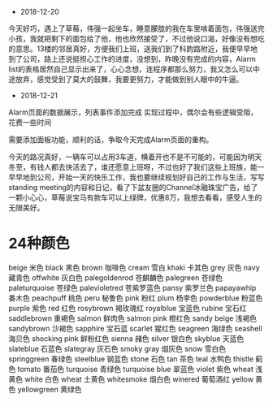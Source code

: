 * 2018-12-20

今天好巧，遇上了草莓，伟强一起坐车，睡意朦胧的我在车里啃着面包，伟强送完小孩，我就把剩下的面包给了他，他也欣然接受了，不过他说口渴，好像没有想吃的意思。13楼的邻居真好，方便我们上班，送我们到了科韵路附近，我便早早地到了公司，路上还说挺担心工作的进度，没想到，昨晚没有完成的内容，Alarm list的表格居然自己显示出来了，心心念想，连程序都那么努力，我又怎么可以中途放弃，感觉受到了莫大的鼓舞，我要更努力，才能做到别人眼中的牛逼。


* 2018-12-21

Alarm页面的数据展示，列表事件添加完成
实现过程中，偶尔会有些逻辑受阻，花费一些时间

需要添加面板功能，顺利的话，争取今天完成Alarm页面的重构。

今天的路况真好，一辆车可以占用3车道，横着开也不是不可能的，可能因为明天冬至，有钱人都去快活去了，谁还愿意上班呀，不过也好了我们这些上班族，能一早早地到公司，开始一天的快乐工作，我也要继续规划好自己的工作与生活，写写standing meeting的内容和日记，看了下盆友圈的Channel冰融珠宝广告，给了一颗小心心，草莓说宝马有款车可以上绿牌，优惠8万，我想去看看，感受人生的无限美好。


# 24种颜色

beige 米色
black 黑色
brown 咖啡色
cream 雪白
khaki 卡其色
grey 灰色
navy 藏青色
offwhite 灰白色
palegoldenrod 苍麒麟色
palegreen 苍绿色
paleturquoise 苍绿色
palevioletred 苍紫罗蓝色
pansy 紫罗兰色
papayawhip 番木色
peachpuff 桃色
peru 秘鲁色
pink 粉红
plum 杨李色
powderblue 粉蓝色
purple 紫色
red 红色
rosybrown 褐玫瑰红
royalblue 宝蓝色
rubine 宝石红
saddlebrown 重褐色
salmon 鲜肉色
salmon pink 橙红色
sandy beige 浅褐色
sandybrown 沙褐色
sapphire 宝石蓝
scarlet 猩红色
seagreen 海绿色
seashell 海贝色
shocking pink 鲜粉红色
sienna 赭色
silver 银白色
skyblue 天蓝色
slateblue 石蓝色
slategray 灰石色
smoky gray 烟灰色
snow 雪白色
springgreen 春绿色
steelblue 钢蓝色
stone 石色
tan 茶色
teal 水鸭色
thistle 蓟色
tomato 番茄色
turquoise 青绿色
turquoise blue 翠蓝色
violet 紫色
wheat 浅黄色
white 白色
wheat 土黄色
whitesmoke 烟白色
winered 葡萄酒红
yellow 黄色
yellowgreen 黄绿色